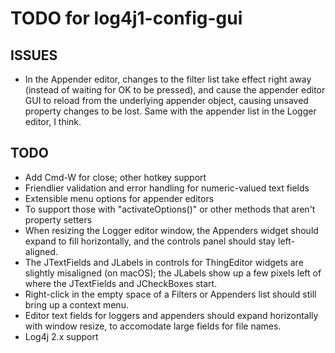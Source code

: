 TODO for log4j1-config-gui
=============================

##  ISSUES

* In the Appender editor, changes to the filter list take effect right away (instead of waiting for OK to be pressed), and cause the appender editor GUI to reload from the underlying appender object, causing unsaved property changes to be lost. Same with the appender list in the Logger editor, I think.

##  TODO

* Add Cmd-W for close; other hotkey support
* Friendlier validation and error handling for numeric-valued text fields
* Extensible menu options for appender editors
 * To support those with "activateOptions()" or other methods that aren't property setters
* When resizing the Logger editor window, the Appenders widget should expand to fill horizontally, and the controls panel should stay left-aligned.
* The JTextFields and JLabels in controls for ThingEditor widgets are slightly misaligned (on macOS); the JLabels show up a few pixels left of where the JTextFields and JCheckBoxes start.
* Right-click in the empty space of a Filters or Appenders list should still bring up a context menu.
* Editor text fields for loggers and appenders should expand horizontally with window resize, to accomodate large fields for file names.
* Log4j 2.x support
